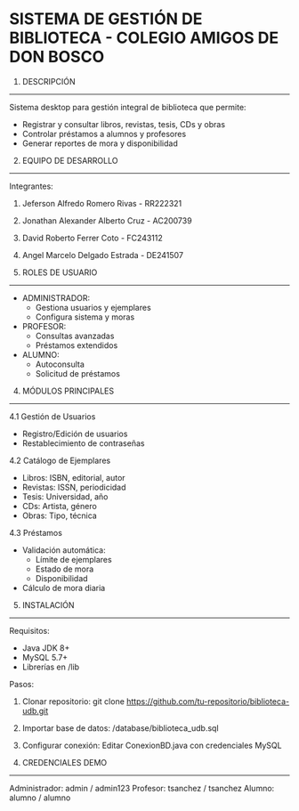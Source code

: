 SISTEMA DE GESTIÓN DE BIBLIOTECA - COLEGIO AMIGOS DE DON BOSCO
=============================================================

1. DESCRIPCIÓN
--------------
Sistema desktop para gestión integral de biblioteca que permite:
- Registrar y consultar libros, revistas, tesis, CDs y obras
- Controlar préstamos a alumnos y profesores
- Generar reportes de mora y disponibilidad

2. EQUIPO DE DESARROLLO
-----------------------
Integrantes:
1. Jeferson Alfredo Romero Rivas - RR222321
2. Jonathan Alexander Alberto Cruz - AC200739
3. David Roberto Ferrer Coto - FC243112
4. Angel Marcelo Delgado Estrada - DE241507

3. ROLES DE USUARIO
-------------------
- ADMINISTRADOR:
  * Gestiona usuarios y ejemplares
  * Configura sistema y moras
- PROFESOR:
  * Consultas avanzadas
  * Préstamos extendidos
- ALUMNO:
  * Autoconsulta
  * Solicitud de préstamos

4. MÓDULOS PRINCIPALES
----------------------
4.1 Gestión de Usuarios
  - Registro/Edición de usuarios
  - Restablecimiento de contraseñas

4.2 Catálogo de Ejemplares
  - Libros: ISBN, editorial, autor
  - Revistas: ISSN, periodicidad
  - Tesis: Universidad, año
  - CDs: Artista, género
  - Obras: Tipo, técnica

4.3 Préstamos
  - Validación automática:
    * Límite de ejemplares
    * Estado de mora
    * Disponibilidad
  - Cálculo de mora diaria

5. INSTALACIÓN
--------------
Requisitos:
- Java JDK 8+
- MySQL 5.7+
- Librerías en /lib

Pasos:
1. Clonar repositorio:
   git clone https://github.com/tu-repositorio/biblioteca-udb.git

2. Importar base de datos:
   /database/biblioteca_udb.sql

3. Configurar conexión:
   Editar ConexionBD.java con credenciales MySQL

6. CREDENCIALES DEMO
--------------------
Administrador: admin / admin123
Profesor: tsanchez / tsanchez
Alumno: alumno / alumno

